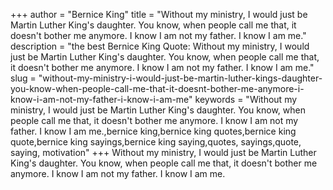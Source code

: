 +++
author = "Bernice King"
title = "Without my ministry, I would just be Martin Luther King's daughter. You know, when people call me that, it doesn't bother me anymore. I know I am not my father. I know I am me."
description = "the best Bernice King Quote: Without my ministry, I would just be Martin Luther King's daughter. You know, when people call me that, it doesn't bother me anymore. I know I am not my father. I know I am me."
slug = "without-my-ministry-i-would-just-be-martin-luther-kings-daughter-you-know-when-people-call-me-that-it-doesnt-bother-me-anymore-i-know-i-am-not-my-father-i-know-i-am-me"
keywords = "Without my ministry, I would just be Martin Luther King's daughter. You know, when people call me that, it doesn't bother me anymore. I know I am not my father. I know I am me.,bernice king,bernice king quotes,bernice king quote,bernice king sayings,bernice king saying,quotes, sayings,quote, saying, motivation"
+++
Without my ministry, I would just be Martin Luther King's daughter. You know, when people call me that, it doesn't bother me anymore. I know I am not my father. I know I am me.
